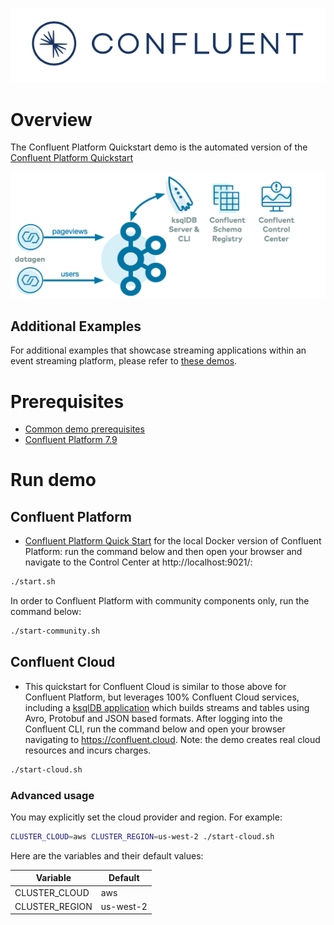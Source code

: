 ![image](../images/confluent-logo-300-2.png)

# Overview

The Confluent Platform Quickstart demo is the automated version of the [Confluent Platform Quickstart](https://docs.confluent.io/platform/current/quickstart/index.html?utm_source=github&utm_medium=demo&utm_campaign=ch.examples_type.community_content.cp-quickstart)

![image](images/quickstart.png)

## Additional Examples

For additional examples that showcase streaming applications within an event streaming platform, please refer to [these demos](https://github.com/confluentinc/examples).

# Prerequisites

* [Common demo prerequisites](https://github.com/confluentinc/examples#prerequisites)
* [Confluent Platform 7.9](https://www.confluent.io/download/?utm_source=github&utm_medium=demo&utm_campaign=ch.examples_type.community_content.cp-quickstart)

# Run demo

## Confluent Platform

* [Confluent Platform Quick Start](https://docs.confluent.io/platform/current/platform-quickstart.html?utm_source=github&utm_medium=demo&utm_campaign=ch.examples_type.community_content.cp-quickstart) for the local Docker version of Confluent Platform: run the command below and then open your browser and navigate to the Control Center at http://localhost:9021/:

```bash
./start.sh
```

In order to Confluent Platform with community components only, run the command below:

```bash
./start-community.sh
```

## Confluent Cloud

* This quickstart for Confluent Cloud is similar to those above for Confluent Platform, but leverages 100% Confluent Cloud services, including a [ksqlDB application](statements-cloud.sql) which builds streams and tables using Avro, Protobuf and JSON based formats. After logging into the Confluent CLI, run the command below and open your browser navigating to https://confluent.cloud. Note: the demo creates real cloud resources and incurs charges.

```bash
./start-cloud.sh
```

### Advanced usage

You may explicitly set the cloud provider and region. For example:

```bash
CLUSTER_CLOUD=aws CLUSTER_REGION=us-west-2 ./start-cloud.sh
```

Here are the variables and their default values:

| Variable | Default |
| --- | --- |
| CLUSTER_CLOUD | aws |
| CLUSTER_REGION | us-west-2 |
